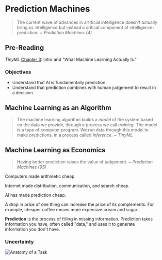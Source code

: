 # Prediction Machines

> The current wave of advances in artificial intelligence doesn't actually bring us intelligence but instead a critical component of intelligence: prediction. ~ *Prediction Machines (4)*

## Pre-Reading

*TinyML* [Chapter 3](https://learning.oreilly.com/library/view/tinyml/9781492052036/ch03.html#:-:text=Chapter%203.%20Getting%20Up%20to%20Speed%20on%20Machine%20Learning):
Intro and "What Machine Learning Actually Is."

### Objectives

- Understand that AI is fundamentally prediction.
- Understand that prediction combines with human judgement to result in a decision.

## Machine Learning as an Algorithm

> The machine learning algorithm builds a *model* of the system based on the data we provide, through a process we call *training*.
> The model is a type of computer program. We run data through this model to make predictions, in a process called *inference*. *~ TinyML*

## Machine Learning as Economics

> Having better prediction raises the value of judgement. ~ *Prediction Machines (95)*

Computers made arithmetic cheap.

Internet made distribution, communication, and search cheap.

AI has made prediction cheap.

A drop in price of one thing can increase the price of its complements. For example, cheaper coffee means more expensive cream and sugar.

**Prediction** is the process of filling in missing information. Prediction takes information you have, often called "data," and uses it to generate information you don't have.

### Uncertainty

![Anatomy of a Task](https://images.squarespace-cdn.com/content/v1/59d6456137c581acfcef3422/1541255026543-JS0Q6G7NY4O0TG8XL2ZA/Figure+7-1.png)
